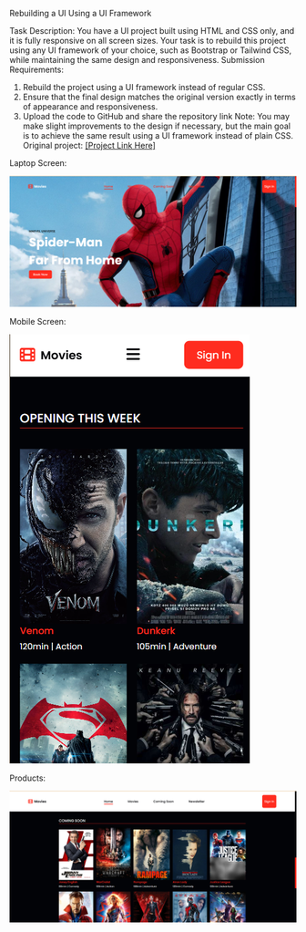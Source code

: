 Rebuilding a UI Using a UI Framework

Task Description:
You have a UI project built using HTML and CSS only, and it
is fully responsive on all screen sizes. Your task is to rebuild
this project using any UI framework of your choice, such as
Bootstrap or Tailwind CSS, while maintaining the same
design and responsiveness.
Submission Requirements:
1. Rebuild the project using a UI framework instead of regular
CSS.
2. Ensure that the final design matches the original version
exactly in terms of appearance and responsiveness.
3. Upload the code to GitHub and share the repository link
Note: You may make slight improvements to the design if
necessary, but the main goal is to achieve the same result
using a UI framework instead of plain CSS.
Original project: <a href="https://drive.google.com/drive/folders/1Oe9jDkKbgR5pieTCD3VC8dIg_tyngZfM">[Project Link Here]</a>

Laptop Screen:

<img src="img/laptop-screen.png"/>

Mobile Screen:

<img src="img/mobile-screen.png" />

Products:

<img src="img/product.png"/>


